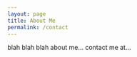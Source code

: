```yaml
---
layout: page
title: About Me
permalink: /contact
---
```


blah blah blah about me... contact me at...
